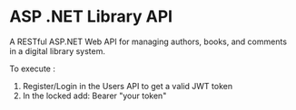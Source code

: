 # ASP .NET Library API
A RESTful ASP.NET Web API for managing authors, books, and comments in a digital library system.

To execute :
1) Register/Login in the Users API to get a valid JWT token
2) In the locked add:
Bearer "your token"

